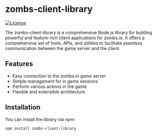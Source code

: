 # zombs-client-library

[![License](https://img.shields.io/badge/license-MIT-blue.svg)](https://github.com/your-username/zombs-client-library/blob/main/LICENSE)

The zombs-client-library is a comprehensive Node.js library for building powerful and feature-rich client applications for zombs.io. It offers a comprehensive set of tools, APIs, and utilities to facilitate seamless communication between the game server and the client.

## Features

- Easy connection to the zombs.io game server
- Simple management for in game sessions
- Perform various actions in the game
- Flexible and extensible architecture

## Installation

You can install the library via npm:

```shell
npm install zombs-client-library
```
